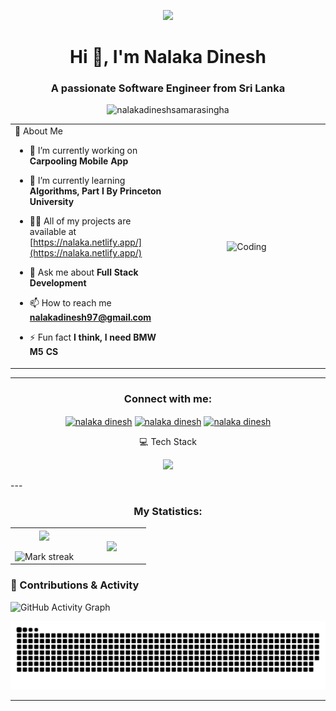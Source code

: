 <p align="center" ><img  src = "https://github.com/7oSkaaa/7oSkaaa/blob/main/Images/about_me.gif?raw=true" width = 100px></p>
<h1 align="center">Hi 👋, I'm Nalaka Dinesh</h1>
<h3 align="center">A passionate Software Engineer from Sri Lanka</h3>


<p align="center"> <img src="https://komarev.com/ghpvc/?username=nalakadineshsamarasingha&label=Profile%20views&color=0e75b6&style=flat" alt="nalakadineshsamarasingha" /> </p>

<table>
  <td>
🧠 About Me

- 🔭 I’m currently working on **Carpooling Mobile App**

- 🌱 I’m currently learning **Algorithms, Part I By Princeton University**

- 👨‍💻 All of my projects are available at [https://nalaka.netlify.app/](https://nalaka.netlify.app/)

- 💬 Ask me about **Full Stack Development**

- 📫 How to reach me **nalakadinesh97@gmail.com**

- ⚡ Fun fact **I think, I need BMW M5 CS**

</td>
<td width="50%" align="center">
  <img align="center" alt="Coding" width="450" src="https://repository-images.githubusercontent.com/588181932/e36ec678-7984-4cdd-8e4c-a3932772ff8e">
  </td>
</tr>
</table>

---

<h3 align="center">Connect with me:</h3>
<p align="center">
<a href="https://linkedin.com/in/nalaka dinesh" target="blank"><img align="center" src="https://raw.githubusercontent.com/rahuldkjain/github-profile-readme-generator/master/src/images/icons/Social/linked-in-alt.svg" alt="nalaka dinesh" height="30" width="40" /></a>
<a href="https://fb.com/nalaka dinesh" target="blank"><img align="center" src="https://raw.githubusercontent.com/rahuldkjain/github-profile-readme-generator/master/src/images/icons/Social/facebook.svg" alt="nalaka dinesh" height="30" width="40" /></a>
<a href="https://www.leetcode.com/nalaka dinesh" target="blank"><img align="center" src="https://raw.githubusercontent.com/rahuldkjain/github-profile-readme-generator/master/src/images/icons/Social/leet-code.svg" alt="nalaka dinesh" height="30" width="40" /></a>
</p>

<p align="center"> 💻 Tech Stack</p>

<p align="center">
  <img src="https://skillicons.dev/icons?i=react,nodejs,flutter,python,mongodb,mysql,js,ts,git,github" />
</p>
---

<h3 align="center">My Statistics:</h3>
<p align="center">
<table align="center">
<tr border="none">
<td width="50%" align="center">
  
  <img  align="center"  src="https://github-readme-stats.vercel.app/api?username=nalakadineshsamarasingha&theme=dark&show_icons=true&count_private=true" />
  <br></br>
  <img  title="🔥 Get streak stats for your profile at git.io/streak-stats" alt="Mark streak" src="https://github-readme-streak-stats.herokuapp.com/?user=nalakadineshsamarasingha&theme=dark&hide_border=false" /> 
</td>
<td width="50%" align="center">

  <img  align="center"  src="https://github-readme-stats.anuraghazra1.vercel.app/api/top-langs/?username=nalakadineshsamarasingha&theme=dark&hide_border=false&no-bg=true&no-frame=true&langs_count=10"/>
  
  </td>
</tr>
</table>

### 🚀 Contributions & Activity

![GitHub Activity Graph](https://github-readme-activity-graph.vercel.app/graph?username=NalakaDineshSamarasingha&theme=github-compact)

<picture>
  <source media="(prefers-color-scheme: dark)" srcset="https://raw.githubusercontent.com/NalakaDineshSamarasingha/nalakadineshsamarasingha/output/github-snake-dark.svg" />
  <source media="(prefers-color-scheme: light)" srcset="https://raw.githubusercontent.com/NalakaDineshSamarasingha/nalakadineshsamarasingha/output/github-snake.svg" />
  <img alt="github-snake" src="https://raw.githubusercontent.com/NalakaDineshSamarasingha/nalakadineshsamarasingha/output/github-snake.svg" />
</picture>

---

